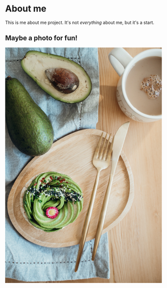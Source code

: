 # About me  
This is me about me project. It's not *everything* about me, but it's a start. 
## Maybe a photo for fun!       
![avocado](avocado.jpg)  
